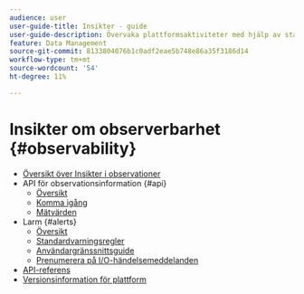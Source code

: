 ```yaml
---
audience: user
user-guide-title: Insikter - guide
user-guide-description: Övervaka plattformsaktiviteter med hjälp av statistik och händelsemeddelanden.
feature: Data Management
source-git-commit: 8133804076b1c0adf2eae5b748e86a35f3186d14
workflow-type: tm+mt
source-wordcount: '54'
ht-degree: 11%

---
```



# Insikter om observerbarhet {#observability}

* [Översikt över Insikter i observationer](./home.md)
* API för observationsinformation {#api}
   * [Översikt](./api/overview.md)
   * [Komma igång](./api/getting-started.md)
   * [Mätvärden](./api/metrics.md)
* Larm {#alerts}
   * [Översikt](./alerts/overview.md)
   * [Standardvarningsregler](./alerts/rules.md)
   * [Användargränssnittsguide](./alerts/ui.md)
   * [Prenumerera på I/O-händelsemeddelanden](./alerts/subscribe.md)
* [API-referens](https://www.adobe.io/experience-platform-apis/references/observability-insights/)
* [Versionsinformation för plattform](https://www.adobe.com/go/platform-release-notes-en)